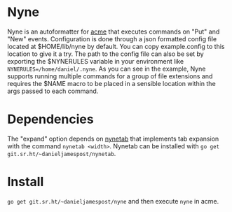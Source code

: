 # Nyne
Nyne is an autoformatter for [acme](http://acme.cat-v.org/) that executes commands on "Put" and "New" events. Configuration is done through a json formatted config file located at $HOME/lib/nyne by default. You can copy example.config to this location to give it a try. The path to the config file can also be set by exporting the $NYNERULES variable in your environment like `NYNERULES=/home/daniel/.nyne`. As you can see in the example, Nyne supports running multiple commands for a group of file extensions and requires the $NAME macro to be placed in a sensible location within the args passed to each command.

# Dependencies
The "expand" option depends on [nynetab](https://git.sr.ht/~danieljamespost/nynetab) that implements tab expansion with the command `nynetab <width>`. Nynetab can be installed with `go get git.sr.ht/~danieljamespost/nynetab`.

# Install
`go get git.sr.ht/~danieljamespost/nyne` and then execute `nyne` in acme.